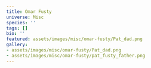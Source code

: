 ```yaml
---
title: Omar Fusty
universe: Misc
species: ''
tags: []
bio: ''
featured: assets/images/misc/omar-fusty/Pat_dad.png
gallery:
- assets/images/misc/omar-fusty/Pat_dad.png
- assets/images/misc/omar-fusty/pat_fusty_father.png
---
```

